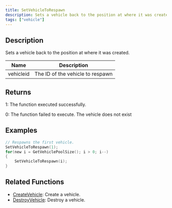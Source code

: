 ```yaml
---
title: SetVehicleToRespawn
description: Sets a vehicle back to the position at where it was created.
tags: ["vehicle"]
---
```


## Description

Sets a vehicle back to the position at where it was created.

| Name      | Description                      |
| --------- | -------------------------------- |
| vehicleid | The ID of the vehicle to respawn |

## Returns

1: The function executed successfully.

0: The function failed to execute. The vehicle does not exist

## Examples

```c
// Respawns the first vehicle.
SetVehicleToRespawn(1);
for(new i = GetVehiclePoolSize(); i > 0; i--)
{
    SetVehicleToRespawn(i);
}
```

## Related Functions

- [CreateVehicle](CreateVehicle): Create a vehicle.
- [DestroyVehicle](DestroyVehicle): Destroy a vehicle.
